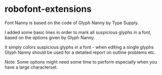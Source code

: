 robofont-extensions
===================

Font Nanny is based on the code of Glyph Nanny by Type Supply.

I added some basic lines in order to mark all suspicious glyphs in a font,
based on the options given by Glyph Nanny.

It simply colors suspicious glyphs in a font - 
when editing a single glyphs Glyph Nanny should be used for a 
detailed report on outline problems etc.

Note: Some options might need some time to perform especially when you have a large characterset.